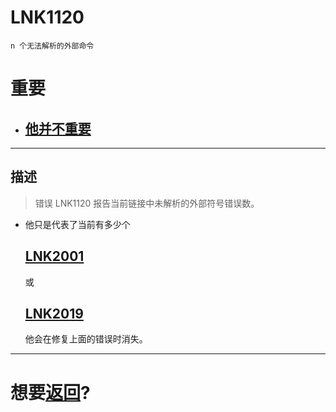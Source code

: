 # LNK1120
```
n 个无法解析的外部命令
```


# 重要
+ ## [他并不重要](https://learn.microsoft.com/zh-cn/cpp/error-messages/tool-errors/linker-tools-error-lnk1120?view=msvc-140)

---

## 描述
>错误 LNK1120 报告当前链接中未解析的外部符号错误数。  

+ 他只是代表了当前有多少个  
    ## [LNK2001]()    
    或   
    ## [LNK2019](../LNK2019/README.md)   
    他会在修复上面的错误时消失。


---
# 想要[返回](../README.md)?